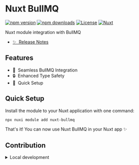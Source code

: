 # Nuxt BullMQ

[![npm version][npm-version-src]][npm-version-href]
[![npm downloads][npm-downloads-src]][npm-downloads-href]
[![License][license-src]][license-href]
[![Nuxt][nuxt-src]][nuxt-href]

Nuxt module integration with BullMQ

- [✨ &nbsp;Release Notes](/CHANGELOG.md)

## Features

- 🧩  Seamless BullMQ Integration
- 🔒  Enhanced Type Safety
- 🚀  Quick Setup

## Quick Setup

Install the module to your Nuxt application with one command:

```bash
npx nuxi module add nuxt-bullmq
```

That's it! You can now use Nuxt BullMQ in your Nuxt app ✨


## Contribution

<details>
  <summary>Local development</summary>
  
  ```bash
  # Install dependencies
  npm install
  
  # Generate type stubs
  npm run dev:prepare
  
  # Develop with the playground
  npm run dev
  
  # Build the playground
  npm run dev:build
  
  # Run ESLint
  npm run lint
  
  # Run Vitest
  npm run test
  npm run test:watch
  
  # Release new version
  npm run release
  ```

</details>


<!-- Badges -->
[npm-version-src]: https://img.shields.io/npm/v/nuxt-bullmq/latest.svg?style=flat&colorA=020420&colorB=00DC82
[npm-version-href]: https://npmjs.com/package/nuxt-bullmq

[npm-downloads-src]: https://img.shields.io/npm/dm/nuxt-bullmq.svg?style=flat&colorA=020420&colorB=00DC82
[npm-downloads-href]: https://npmjs.com/package/nuxt-bullmq

[license-src]: https://img.shields.io/npm/l/nuxt-bullmq.svg?style=flat&colorA=020420&colorB=00DC82
[license-href]: https://npmjs.com/package/nuxt-bullmq

[nuxt-src]: https://img.shields.io/badge/Nuxt-020420?logo=nuxt.js
[nuxt-href]: https://nuxt.com
